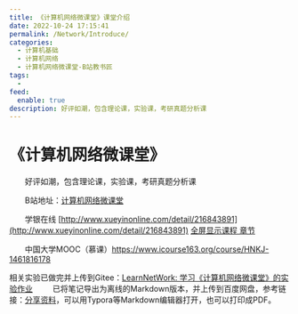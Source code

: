 ```yaml
---
title: 《计算机网络微课堂》课堂介绍
date: 2022-10-24 17:15:41
permalink: /Network/Introduce/
categories:
  - 计算机基础
  - 计算机网络
  - 计算机网络微课堂-B站教书匠
tags:
  - 
feed:
  enable: true
description: 好评如潮，包含理论课，实验课，考研真题分析课
---
```

# 《计算机网络微课堂》


　　好评如潮，包含理论课，实验课，考研真题分析课
<!-- more -->
　　B站地址：[计算机网络微课堂](https://www.bilibili.com/video/BV1c4411d7jb)

　　学银在线 [http://www.xueyinonline.com/detail/216843891](http://www.xueyinonline.com/detail/216843891)   [全屏显示课程 章节](http://mooc1.xueyinonline.com/nodedetailcontroller/visitnodedetail?courseId=214389254&knowledgeId=346978048)

　　中国大学MOOC（慕课）https://www.icourse163.org/course/HNKJ-1461816178

相关实验已做完并上传到Gitee：[LearnNetWork: 学习《计算机网络微课堂》的实验作业](https://gitee.com/peterjxl/learn-net-work)
　　‍
已将笔记导出为离线的Markdown版本，并上传到百度网盘，参考链接：[分享资料](https://www.peterjxl.com/About/share/)，可以用Typora等Markdown编辑器打开，也可以打印成PDF。

